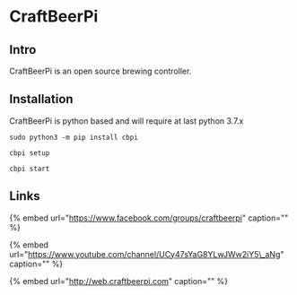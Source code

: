 # CraftBeerPi

## Intro

CraftBeerPi is an open source brewing controller.

## Installation

CraftBeerPi is python based and will require at last python 3.7.x

```text
sudo python3 -m pip install cbpi
```

```text
cbpi setup
```

```text
cbpi start
```

## Links

{% embed url="https://www.facebook.com/groups/craftbeerpi" caption="" %}

{% embed url="https://www.youtube.com/channel/UCy47sYaG8YLwJWw2iY5\_aNg" caption="" %}

{% embed url="http://web.craftbeerpi.com" caption="" %}

